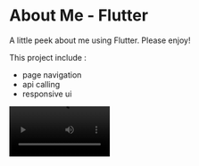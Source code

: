# About Me - Flutter

A little peek about me using Flutter. Please enjoy!

This project include :
- page navigation
- api calling
- responsive ui

<video src='[your URL here](https://youtube.com/shorts/Y_88jWzWRHA?feature=share)' width=180/>